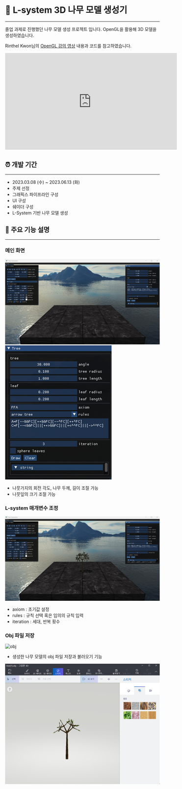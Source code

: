 # 🌳 L-system 3D 나무 모델 생성기

---

졸업 과제로 진행했던 나무 모델 생성 프로젝트 입니다. OpenGL을 활용해 3D 모델을 생성하였습니다.

Rinthel Kwon님의 [OpenGL 강의 영상](https://www.youtube.com/@rinthel) 내용과 코드를 참고하였습니다.

<iframe width="560" height="315" src="https://www.youtube.com/embed/kEAKvJKnvfA?si=gkuSXw9JIizWdr6b" title="YouTube video player" frameborder="0" allow="accelerometer; autoplay; clipboard-write; encrypted-media; gyroscope; picture-in-picture; web-share" allowfullscreen></iframe>

## ⏰ 개발 기간

---

- 2023.03.08 (수) ~ 2023.06.13 (화)
- 주제 선정
- 그래픽스 파이프라인 구성
- UI 구성
- 쉐이더 구성
- L-System 기반 나무 모델 생성

## 🔧 주요 기능 설명

---

### 메인 화면

![main](https://github.com/kanghyukjun/TreeGenerator/blob/main/image/main.png)
![gui](https://github.com/kanghyukjun/TreeGenerator/blob/main/image/gui.png)

- 나뭇가지의 회전 각도, 나무 두께, 길이 조절 가능
- 나뭇잎의 크기 조절 가능

### L-system 매개변수 조정

![L-system](https://github.com/kanghyukjun/TreeGenerator/blob/main/image/generate.gif)

- axiom : 초기값 설정
- rules : 규칙 선택 혹은 임의의 규칙 입력
- iteration : 세대, 반복 횟수

### Obj 파일 저장

![obj](https://github.com/kanghyukjun/TreeGenerator/blob/main/image/save_load.gif)

- 생성한 나무 모델의 obj 파일 저장과 불러오기 기능

![extern](https://github.com/kanghyukjun/TreeGenerator/blob/main/image/paint3D.png)
